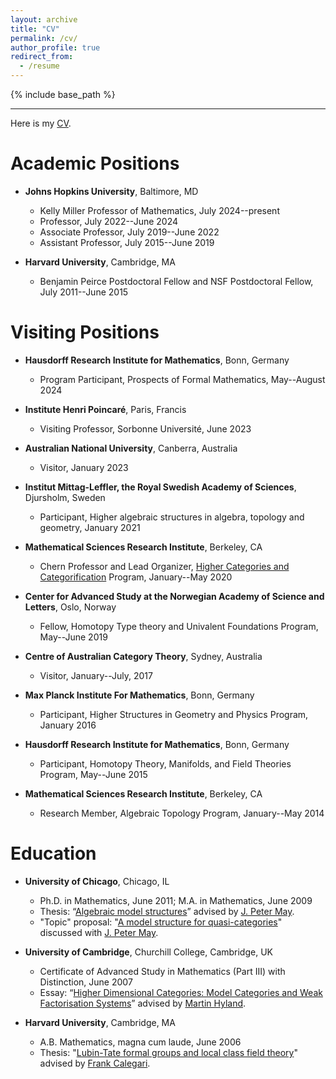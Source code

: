 ```yaml
---
layout: archive
title: "CV"
permalink: /cv/
author_profile: true
redirect_from:
  - /resume
---
```


{% include base_path %}

------

Here is my [CV](https://emilyriehl.github.io/files/CV.pdf).

# Academic Positions

* **Johns Hopkins University**, Baltimore, MD
    * Kelly Miller Professor of Mathematics, July 2024--present
    * Professor, July 2022--June 2024
    * Associate Professor, July 2019--June 2022
    * Assistant Professor, July 2015--June 2019

* **Harvard University**, Cambridge, MA
    * Benjamin Peirce Postdoctoral Fellow and NSF Postdoctoral Fellow, July 2011--June 2015

#  Visiting Positions

* **Hausdorff Research Institute for Mathematics**, Bonn, Germany
    * Program Participant, Prospects of Formal Mathematics, May--August 2024

* **Institute Henri Poincaré**, Paris, Francis
    * Visiting Professor, Sorbonne Université, June 2023

* **Australian National University**, Canberra, Australia
    * Visitor, January 2023

* **Institut Mittag-Leffler, the Royal Swedish Academy of Sciences**, Djursholm, Sweden
    * Participant, Higher algebraic structures in algebra, topology and geometry, January 2021

* **Mathematical Sciences Research Institute**, Berkeley, CA
    * Chern Professor and Lead Organizer, [Higher Categories and Categorification](https://www.msri.org/programs/323) Program, January--May 2020

* **Center for Advanced Study at the Norwegian Academy of Science and Letters**, Oslo, Norway
    * Fellow, Homotopy Type theory and Univalent Foundations Program, May--June 2019

* **Centre of Australian Category Theory**, Sydney, Australia
    * Visitor, January--July, 2017

* **Max Planck Institute For Mathematics**, Bonn, Germany
    * Participant, Higher Structures in Geometry and Physics Program, January 2016

* **Hausdorff Research Institute for Mathematics**, Bonn, Germany
    * Participant, Homotopy Theory, Manifolds, and Field Theories Program, May--June 2015

* **Mathematical Sciences Research Institute**, Berkeley, CA
    * Research Member, Algebraic Topology Program, January--May 2014
  
#  Education
  
* **University of Chicago**, Chicago, IL
    * Ph.D. in Mathematics, June 2011; M.A. in Mathematics, June 2009
    * Thesis: “[Algebraic model structures](https://emilyriehl.github.io/files/phdthesis.pdf)” advised by [J. Peter May](http://math.uchicago.edu/~may/).
    * "Topic" proposal: "[A model structure for quasi-categories](https://emilyriehl.github.io/files/topic.pdf)" discussed with [J. Peter May](http://math.uchicago.edu/~may/).
  
* **University of Cambridge**, Churchill College, Cambridge, UK
    * Certificate of Advanced Study in Mathematics (Part III) with Distinction, June 2007 
    * Essay: “[Higher Dimensional Categories: Model Categories and Weak Factorisation Systems](https://emilyriehl.github.io/files/essay.pdf)” advised by [Martin Hyland](https://www.dpmms.cam.ac.uk/~martin/).
  
* **Harvard University**, Cambridge, MA
    * A.B. Mathematics, magna cum laude, June 2006
    * Thesis: "[Lubin-Tate formal groups and local class field theory](https://emilyriehl.github.io/files/seniorthesis.pdf)" advised by [Frank Calegari](https://math.uchicago.edu/~fcale/).


